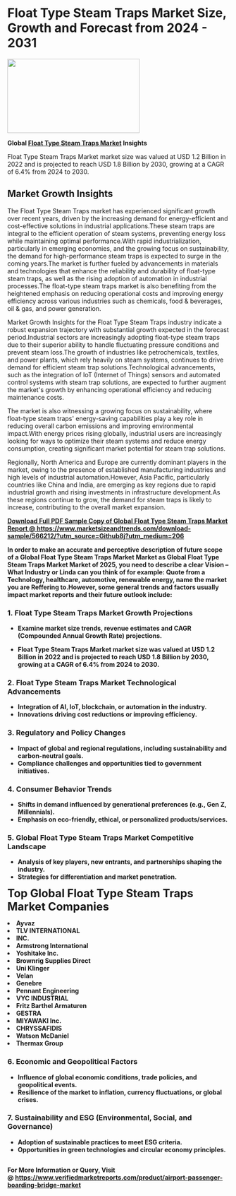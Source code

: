 <H1>Float Type Steam Traps Market Size, Growth and Forecast from 2024 - 2031</H1><img class="aligncenter size-medium wp-image-584254" src="https://thirdeyenews.in/wp-content/uploads/2024/09/Global-Market-Research-300x168.jpeg" alt="" width="300" height="168" /><p><strong>Global&nbsp;<a href="https://www.marketsizeandtrends.com/download-sample/566212/?utm_source=Github8j?utm_medium=206">Float Type Steam Traps Market</a> Insights</strong></p><p>Float Type Steam Traps Market market size was valued at USD 1.2 Billion in 2022 and is projected to reach USD 1.8 Billion by 2030, growing at a CAGR of 6.4% from 2024 to 2030.</p><p><h2>Market Growth Insights</h2> <p>The Float Type Steam Traps market has experienced significant growth over recent years, driven by the increasing demand for energy-efficient and cost-effective solutions in industrial applications.These steam traps are integral to the efficient operation of steam systems, preventing energy loss while maintaining optimal performance.With rapid industrialization, particularly in emerging economies, and the growing focus on sustainability, the demand for high-performance steam traps is expected to surge in the coming years.The market is further fueled by advancements in materials and technologies that enhance the reliability and durability of float-type steam traps, as well as the rising adoption of automation in industrial processes.The float-type steam traps market is also benefiting from the heightened emphasis on reducing operational costs and improving energy efficiency across various industries such as chemicals, food & beverages, oil & gas, and power generation.</p> <p><strong><a href="#"></a></strong></p> <p>Market Growth Insights for the Float Type Steam Traps industry indicate a robust expansion trajectory with substantial growth expected in the forecast period.Industrial sectors are increasingly adopting float-type steam traps due to their superior ability to handle fluctuating pressure conditions and prevent steam loss.The growth of industries like petrochemicals, textiles, and power plants, which rely heavily on steam systems, continues to drive demand for efficient steam trap solutions.Technological advancements, such as the integration of IoT (Internet of Things) sensors and automated control systems with steam trap solutions, are expected to further augment the market's growth by enhancing operational efficiency and reducing maintenance costs.</p> <p>The market is also witnessing a growing focus on sustainability, where float-type steam traps' energy-saving capabilities play a key role in reducing overall carbon emissions and improving environmental impact.With energy prices rising globally, industrial users are increasingly looking for ways to optimize their steam systems and reduce energy consumption, creating significant market potential for steam trap solutions.</p> <p>Regionally, North America and Europe are currently dominant players in the market, owing to the presence of established manufacturing industries and high levels of industrial automation.However, Asia Pacific, particularly countries like China and India, are emerging as key regions due to rapid industrial growth and rising investments in infrastructure development.As these regions continue to grow, the demand for steam traps is likely to increase, contributing to the overall market expansion.</p> <p><strong><a href="#"></p><p><span class=""><strong>Download Full PDF Sample Copy of Global Float Type Steam Traps Market Report</strong> @ <a href="https://www.marketsizeandtrends.com/download-sample/566212/?utm_source=Github8j?utm_medium=206" target="_blank">https://www.marketsizeandtrends.com/download-sample/566212/?utm_source=Github8j?utm_medium=206</a></span></p><p>In order to make an accurate and perceptive description of future scope of a Global&nbsp;Float Type Steam Traps Market Market as Global&nbsp;Float Type Steam Traps Market Market of 2025, you need to describe a clear Vision &ndash; What Industry or Linda can you think of for example: Quote from a Technology, healthcare, automotive, renewable energy, name the market you are Reffering to.However, some general trends and factors usually impact market reports and their future outlook include:</p><h3>1.&nbsp;<strong>Float Type Steam Traps Market Growth Projections</strong></h3><ul><li>Examine market size trends, revenue estimates and CAGR (Compounded Annual Growth Rate) projections.</li><li><p>Float Type Steam Traps Market market size was valued at USD 1.2 Billion in 2022 and is projected to reach USD 1.8 Billion by 2030, growing at a CAGR of 6.4% from 2024 to 2030.</p></li></ul><h3>2.&nbsp;<strong>Float Type Steam Traps Market Technological Advancements</strong></h3><ul><li>Integration of AI, IoT, blockchain, or automation in the industry.</li><li>Innovations driving cost reductions or improving efficiency.</li></ul><h3>3.&nbsp;<strong>Regulatory and Policy Changes</strong></h3><ul><li>Impact of global and regional regulations, including sustainability and carbon-neutral goals.</li><li>Compliance challenges and opportunities tied to government initiatives.</li></ul><h3>4.&nbsp;<strong>Consumer Behavior Trends</strong></h3><ul><li>Shifts in demand influenced by generational preferences (e.g., Gen Z, Millennials).</li><li>Emphasis on eco-friendly, ethical, or personalized products/services.</li></ul><h3>5.&nbsp;<strong>Global Float Type Steam Traps Market Competitive Landscape</strong></h3><ul><li>Analysis of key players, new entrants, and partnerships shaping the industry.</li><li>Strategies for differentiation and market penetration.</li></ul><p data-pm-slice="1 1 []"><span style="color: inherit; font-family: inherit; font-size: 25px;">Top Global Float Type Steam Traps Market Companies</span></p><div class="" data-test-id=""><p><li>Ayvaz</li><li> TLV INTERNATIONAL</li><li> INC.</li><li> Armstrong International</li><li> Yoshitake Inc.</li><li> Brownrig Supplies Direct</li><li> Uni Klinger</li><li> Velan</li><li> Genebre</li><li> Pennant Engineering</li><li> VYC INDUSTRIAL</li><li> Fritz Barthel Armaturen</li><li> GESTRA</li><li> MIYAWAKI Inc.</li><li> CHRYSSAFIDIS</li><li> Watson McDaniel</li><li> Thermax Group</li></p></div><h3>6.&nbsp;<strong>Economic and Geopolitical Factors</strong></h3><ul><li>Influence of global economic conditions, trade policies, and geopolitical events.</li><li>Resilience of the market to inflation, currency fluctuations, or global crises.</li></ul><h3>7.&nbsp;<strong>Sustainability and ESG (Environmental, Social, and Governance)</strong></h3><ul><li>Adoption of sustainable practices to meet ESG criteria.</li><li>Opportunities in green technologies and circular economy principles.</li></ul><h2><strong style="font-size: 14px;">For More Information or Query, Visit @&nbsp;</strong><a style="background-color: #ffffff; font-size: 14px;" href="https://www.marketsizeandtrends.com/report/float-type-steam-traps-market/" target="_blank">https://www.verifiedmarketreports.com/product/airport-passenger-boarding-bridge-market</a></h2>